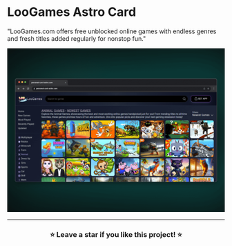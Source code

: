 # LooGames Astro Card

"LooGames.com offers free unblocked online games with endless genres and fresh titles added regularly for nonstop fun."


![example page](pageexample.png)

<hr/>

<h3 align="center">
 ⭐ Leave a star if you like this project! ⭐️
</h3>